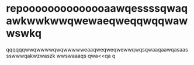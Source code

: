 # repoooooooooooooaawqessssqwaqawkwwkwwqwewaeqweqqwqqwawwswkq
qqqqqqwwqwwwwqwqwwwwweaaqweqweqwewwqwqsqwaaqaawqasaassswwwqakwzwaszk
wwswaaaqs
qwa<<qa
q
